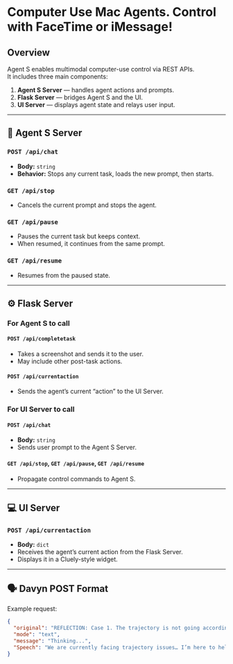 # Computer Use Mac Agents. Control with FaceTime or iMessage!

## Overview

Agent S enables multimodal computer-use control via REST APIs.  
It includes three main components:

1. **Agent S Server** — handles agent actions and prompts.
2. **Flask Server** — bridges Agent S and the UI.
3. **UI Server** — displays agent state and relays user input.

---

## 🧠 Agent S Server

### `POST /api/chat`

- **Body:** `string`
- **Behavior:** Stops any current task, loads the new prompt, then starts.

### `GET /api/stop`

- Cancels the current prompt and stops the agent.

### `GET /api/pause`

- Pauses the current task but keeps context.
- When resumed, it continues from the same prompt.

### `GET /api/resume`

- Resumes from the paused state.

---

## ⚙️ Flask Server

### For **Agent S** to call

#### `POST /api/completetask`

- Takes a screenshot and sends it to the user.
- May include other post-task actions.

#### `POST /api/currentaction`

- Sends the agent’s current “action” to the UI Server.

### For **UI Server** to call

#### `POST /api/chat`

- **Body:** `string`
- Sends user prompt to the Agent S Server.

#### `GET /api/stop`, `GET /api/pause`, `GET /api/resume`

- Propagate control commands to Agent S.

---

## 💻 UI Server

### `POST /api/currentaction`

- **Body:** `dict`
- Receives the agent’s current action from the Flask Server.
- Displays it in a Cluely-style widget.

---

## 🗣️ Davyn POST Format

Example request:

```json
{
  "original": "REFLECTION: Case 1. The trajectory is not going according to plan.\n\nThe hotkey was executed, but the Settings/Preferences view did not open—the editor still shows code tabs and no Settings tab or pane. Repeating the same shortcut may indicate a loop without progress, possibly due to focus being in the terminal or the shortcut not registering. Modify your approach rather than repeating the same hotkey.",
  "mode": "text",
  "message": "Thinking...",
  "Speech": "We are currently facing trajectory issues… I’m here to help!"
}
```
